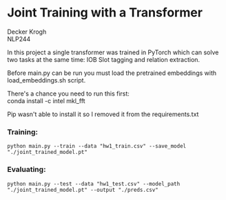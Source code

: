 # Joint Training with a Transformer
Decker Krogh  
NLP244 

In this project a single transformer was trained in PyTorch which can solve two tasks at the same time: IOB Slot tagging and relation extraction.

Before main.py can be run you must load the pretrained embeddings with load_embeddings.sh script. 

There's a chance you need to run this first:  
	conda install -c intel mkl_fft

Pip wasn't able to install it so I removed it from the requirements.txt

### Training: 
	python main.py --train --data "hw1_train.csv" --save_model "./joint_trained_model.pt"

### Evaluating: 
	python main.py --test --data "hw1_test.csv" --model_path "./joint_trained_model.pt" --output "./preds.csv"



